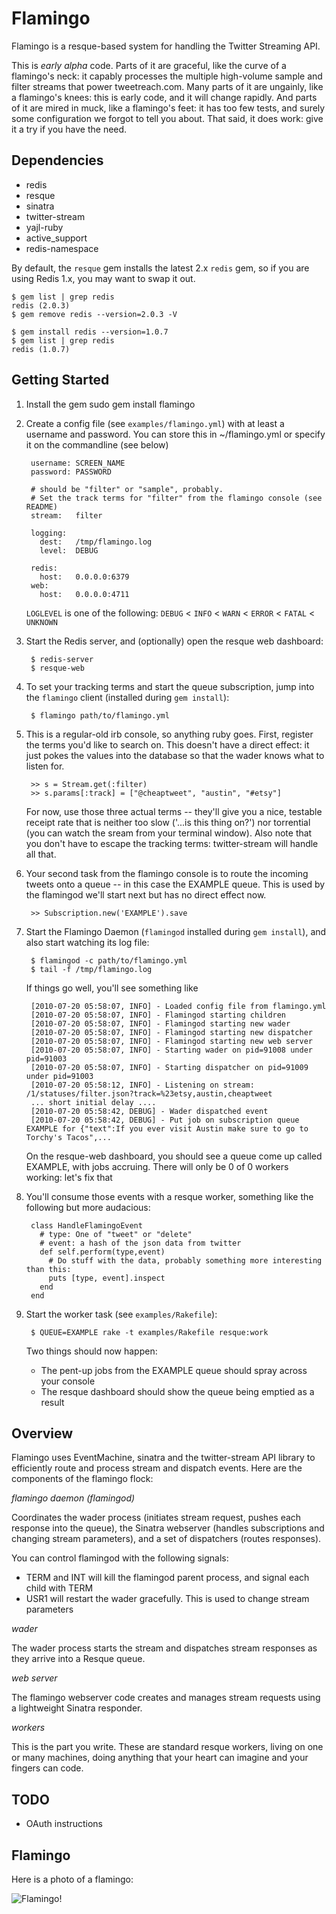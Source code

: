 Flamingo
========
Flamingo is a resque-based system for handling the Twitter Streaming API.

This is *early alpha* code. Parts of it are graceful, like the curve of a
flamingo's neck: it capably processes the multiple high-volume sample and filter
streams that power tweetreach.com. Many parts of it are ungainly, like a
flamingo's knees: this is early code, and it will change rapidly. And parts of
it are mired in muck, like a flamingo's feet: it has too few tests, and surely
some configuration we forgot to tell you about. That said, it does work: give it
a try if you have the need.

Dependencies
------------
* redis
* resque
* sinatra
* twitter-stream
* yajl-ruby
* active_support
* redis-namespace

By default, the `resque` gem installs the latest 2.x `redis` gem, so if
you are using Redis 1.x, you may want to swap it out.

    $ gem list | grep redis
    redis (2.0.3)
    $ gem remove redis --version=2.0.3 -V

    $ gem install redis --version=1.0.7
    $ gem list | grep redis
    redis (1.0.7)

Getting Started
---------------
1. Install the gem
        sudo gem install flamingo

2. Create a config file (see `examples/flamingo.yml`) with at least a username
and password. You can store this in ~/flamingo.yml or specify it on the
commandline (see below)

        username: SCREEN_NAME
        password: PASSWORD
        
        # should be "filter" or "sample", probably.
        # Set the track terms for "filter" from the flamingo console (see README)
        stream:   filter
        
        logging:
          dest:   /tmp/flamingo.log
          level:  DEBUG

        redis:
          host:   0.0.0.0:6379
        web:
          host:   0.0.0.0:4711

    `LOGLEVEL` is one of the following:
    `DEBUG` < `INFO` < `WARN` < `ERROR` < `FATAL` < `UNKNOWN`

3. Start the Redis server, and (optionally) open the resque web dashboard:

        $ redis-server
        $ resque-web

4. To set your tracking terms and start the queue subscription, jump into the `flamingo` client (installed during `gem install`):

        $ flamingo path/to/flamingo.yml

5. This is a regular-old irb console, so anything ruby goes. First, register the terms you'd like to search on.  This doesn't have a direct effect: it just pokes the values into the database so that the wader knows what to listen for.

        >> s = Stream.get(:filter)
        >> s.params[:track] = ["@cheaptweet", "austin", "#etsy"]

    For now, use those three actual terms -- they'll give you a nice, testable receipt rate that is neither too slow ('...is this thing on?') nor torrential (you can watch the sream from your terminal window).  Also note that you don't have to escape the tracking terms: twitter-stream will handle all that.

6. Your second task from the flamingo console is to route the incoming tweets onto a queue -- in this case the EXAMPLE queue. This is used by the flamingod we'll start next but has no direct effect now.

        >> Subscription.new('EXAMPLE').save

7. Start the Flamingo Daemon (`flamingod` installed during `gem install`), and also start watching its log file:

        $ flamingod -c path/to/flamingo.yml
        $ tail -f /tmp/flamingo.log

    If things go well, you'll see something like

        [2010-07-20 05:58:07, INFO] - Loaded config file from flamingo.yml
        [2010-07-20 05:58:07, INFO] - Flamingod starting children
        [2010-07-20 05:58:07, INFO] - Flamingod starting new wader
        [2010-07-20 05:58:07, INFO] - Flamingod starting new dispatcher
        [2010-07-20 05:58:07, INFO] - Flamingod starting new web server
        [2010-07-20 05:58:07, INFO] - Starting wader on pid=91008 under pid=91003
        [2010-07-20 05:58:07, INFO] - Starting dispatcher on pid=91009 under pid=91003
        [2010-07-20 05:58:12, INFO] - Listening on stream: /1/statuses/filter.json?track=%23etsy,austin,cheaptweet
        ... short initial delay ....
        [2010-07-20 05:58:42, DEBUG] - Wader dispatched event
        [2010-07-20 05:58:42, DEBUG] - Put job on subscription queue EXAMPLE for {"text":If you ever visit Austin make sure to go to Torchy's Tacos",...

    On the resque-web dashboard, you should see a queue come up called EXAMPLE, with jobs accruing. There will only be 0 of 0 workers working: let's fix that
        
8. You'll consume those events with a resque worker, something like the following but more audacious:

        class HandleFlamingoEvent
          # type: One of "tweet" or "delete"
          # event: a hash of the json data from twitter
          def self.perform(type,event)
            # Do stuff with the data, probably something more interesting than this:
            puts [type, event].inspect
          end
        end

9. Start the worker task (see `examples/Rakefile`):
        
        $ QUEUE=EXAMPLE rake -t examples/Rakefile resque:work

   Two things should now happen:
   * The pent-up jobs from the EXAMPLE queue should spray across your console
   * The resque dashboard should show the queue being emptied as a result 


   
Overview
--------

Flamingo uses EventMachine, sinatra and the twitter-stream API library to
efficiently route and process stream and dispatch events. Here are the
components of the flamingo flock:

*flamingo daemon (flamingod)*

Coordinates the wader process (initiates stream request, pushes each response
into the queue), the Sinatra webserver (handles subscriptions and changing 
stream parameters), and a set of dispatchers (routes responses).

You can control flamingod with the following signals:

* TERM and INT will kill the flamingod parent process, and signal each child with TERM
* USR1 will restart the wader gracefully. This is used to change stream parameters

*wader*

The wader process starts the stream and dispatches stream responses as they arrive into a Resque queue.

*web server*

The flamingo webserver code creates and manages stream requests using a
lightweight Sinatra responder.

*workers*

This is the part you write. These are standard resque workers, living on one or
many machines, doing anything that your heart can imagine and your fingers can
code.


TODO
-----
* OAuth instructions
    

Flamingo
--------

Here is a photo of a flamingo:

![Flamingo!](http://farm4.static.flickr.com/3438/3302580937_0ec540b73e_z_d.jpg "Flamingo Photo by William Warby, CC-BY License: http://www.flickr.com/photos/wwarby/3302580937 :: photo taken 21 Feb 2009 in Dagnall, England.")
